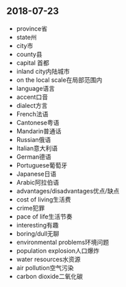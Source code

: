 2018-07-23
---
- province省
- state州
- city市
- county县
- capital 首都
- inland city内陆城市
- on the local scale在局部范围内
- language语言
- accent口音
- dialect方言
- French法语
- Cantonese粤语
- Mandarin普通话
- Russian俄语
- Italian意大利语
- German德语
- Portuguese葡萄牙
- Japanese日语
- Arabic阿拉伯语
- advantages/disadvantages优点/缺点
- cost of living生活费
- crime犯罪
- pace of life生活节奏
- interesting有趣
- boring/dull无聊
- environmental problems环境问题
- population explosion人口爆炸
- water resources水资源
- air pollution空气污染
- carbon dioxide二氧化碳